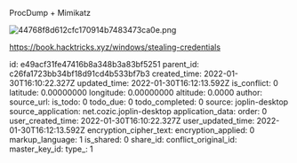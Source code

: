 ProcDump + Mimikatz

![44768f8d612cfc170914b7483473ca0e.png](:/c3ea813ba10340099bbf42f7251f1979)

https://book.hacktricks.xyz/windows/stealing-credentials

id: e49acf31fe47416b8a348b3a83bf5251
parent_id: c26fa1723bb34bf18d91cd4b533bf7b3
created_time: 2022-01-30T16:10:22.327Z
updated_time: 2022-01-30T16:12:13.592Z
is_conflict: 0
latitude: 0.00000000
longitude: 0.00000000
altitude: 0.0000
author: 
source_url: 
is_todo: 0
todo_due: 0
todo_completed: 0
source: joplin-desktop
source_application: net.cozic.joplin-desktop
application_data: 
order: 0
user_created_time: 2022-01-30T16:10:22.327Z
user_updated_time: 2022-01-30T16:12:13.592Z
encryption_cipher_text: 
encryption_applied: 0
markup_language: 1
is_shared: 0
share_id: 
conflict_original_id: 
master_key_id: 
type_: 1